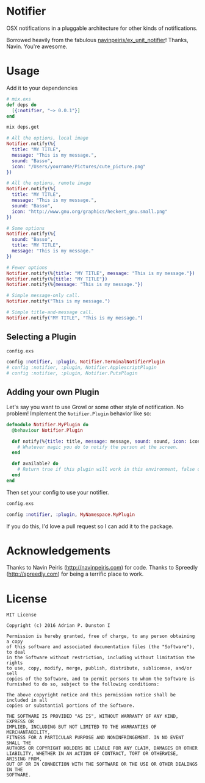Notifier
========

OSX notifications in a pluggable architecture for other kinds of notifications.

Borrowed heavily from the fabulous [navinpeiris/ex_unit_notifier](https://github.com/navinpeiris/ex_unit_notifier)! Thanks, Navin.
You're awesome.

# Usage

Add it to your dependencies

```elixir
# mix.exs
def deps do
  [{:notifier, "~> 0.0.1"}]
end
```

```bash
mix deps.get
```

```elixir
# All the options, local image
Notifier.notify(%{
  title: "MY TITLE", 
  message: "This is my message.",
  sound: "Basso",
  icon: "/Users/yourname/Pictures/cute_picture.png"
})

# All the options, remote image
Notifier.notify(%{
  title: "MY TITLE", 
  message: "This is my message.",
  sound: "Basso",
  icon: "http://www.gnu.org/graphics/heckert_gnu.small.png"
})

# Some options
Notifier.notify(%{
  sound: "Basso", 
  title: "MY TITLE", 
  message: "This is my message."
})

# Fewer options
Notifier.notify(%{title: "MY TITLE", message: "This is my message."})
Notifier.notify(%{title: "MY TITLE"})
Notifier.notify(%{message: "This is my message."})

# Simple message-only call.
Notifier.notify("This is my message.")

# Simple title-and-message call.
Notifier.notify("MY TITLE", "This is my message.")
```

## Selecting a Plugin

```elixir
config.exs

config :notifier, :plugin, Notifier.TerminalNotifierPlugin
# config :notifier, :plugin, Notifier.ApplescriptPlugin
# config :notifier, :plugin, Notifier.PutsPlugin
```

## Adding your own Plugin

Let's say you want to use Growl or some other style of notification. No problem!
Implement the `Notifier.Plugin` behavior like so:

```elixir
defmodule Notifier.MyPlugin do
  @behaviour Notifier.Plugin

  def notify(%{title: title, message: message, sound: sound, icon: icon}) do
    # Whatever magic you do to notify the person at the screen.
  end

  def available? do
    # Return true if this plugin will work in this environment, false otherwise.
  end
end
```

Then set your config to use your notifier.

```elixir
config.exs

config :notifier, :plugin, MyNamespace.MyPlugin
```

If you do this, I'd love a pull request so I can add it to the package.

# Acknowledgements

Thanks to Navin Peiris (http://navinpeiris.com) for code. 
Thanks to Spreedly (http://spreedly.com) for being a terrific place to work. 

# License
```
MIT License

Copyright (c) 2016 Adrian P. Dunston I

Permission is hereby granted, free of charge, to any person obtaining a copy
of this software and associated documentation files (the "Software"), to deal
in the Software without restriction, including without limitation the rights
to use, copy, modify, merge, publish, distribute, sublicense, and/or sell
copies of the Software, and to permit persons to whom the Software is
furnished to do so, subject to the following conditions:

The above copyright notice and this permission notice shall be included in all
copies or substantial portions of the Software.

THE SOFTWARE IS PROVIDED "AS IS", WITHOUT WARRANTY OF ANY KIND, EXPRESS OR
IMPLIED, INCLUDING BUT NOT LIMITED TO THE WARRANTIES OF MERCHANTABILITY,
FITNESS FOR A PARTICULAR PURPOSE AND NONINFRINGEMENT. IN NO EVENT SHALL THE
AUTHORS OR COPYRIGHT HOLDERS BE LIABLE FOR ANY CLAIM, DAMAGES OR OTHER
LIABILITY, WHETHER IN AN ACTION OF CONTRACT, TORT OR OTHERWISE, ARISING FROM,
OUT OF OR IN CONNECTION WITH THE SOFTWARE OR THE USE OR OTHER DEALINGS IN THE
SOFTWARE.
```
